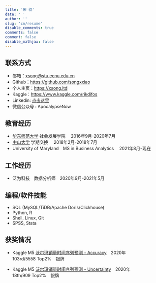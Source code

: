 ```yaml
---
title: '宋 骁'
date: ' '
author: ''
slug: 'cn/resume'
disable_comments: true
comments: false
comment: false
disable_mathjax: false
---
```


## 联系方式

+ 邮箱：<xsong@stu.ecnu.edu.cn>
+ Github：<https://github.com/songxxiao>
+ 个人主页：<https://xsong.ltd>
+ Kaggle：<https://www.kaggle.com/rikdifos>
+ Linkedin: [点击这里](<https://www.linkedin.com/in/xiaosongmalcolm/?locale=zh_CN>)
+ 微信公众号 : ApocalypseNow


## 教育经历

+ [华东师范大学](https://www.ecnu.edu.cn/)   社会发展学院 &emsp;2016年9月-2020年7月
+ [中山大学](http://www.sysu.edu.cn/2012/cn/index.htm)  学期交换 &emsp;2018年2月-2018年7月
+ University of Maryland&emsp;MS in Business Analytics &emsp;2021年8月-现在


## 工作经历

+ 泛为科技&emsp;数据分析师&emsp;2020年9月-2021年5月

## 编程/软件技能


+ SQL (MySQL/TiDB/Apache Doris/Clickhouse)
+ Python, R
+ Shell, Linux, Git
+ SPSS, Stata

## 获奖情况 

+ Kaggle M5 [沃尔玛销量时间序列预测 - Accuracy](https://www.kaggle.com/c/m5-forecasting-accuracy)&emsp;2020年  
103rd/5558 Top2%&emsp;银牌

+ Kaggle M5 [沃尔玛销量时间序列预测 - Uncertainty](https://www.kaggle.com/c/m5-forecasting-uncertainty)&emsp;2020年  
18th/909 Top2%&emsp;银牌

<!--
[English Version](/en/resume/)  
[PDF](/chnxsong.pdf)

+ 微信公众号：[ApocalypseNow](https://mp.weixin.qq.com/s/yyJ3l7RTImYTKDrIynwmPA)
 
### 相关课程

+ R语言数据分析
+ 算法与程序设计基础 (Python)
+ 回归分析与Stata应用
+ SPSS应用
+ 类别数据分析
+ 概率与统计导论
+ 社会模拟与[NetLogo](http://ccl.northwestern.edu/netlogo/)应用

+ 中南财经政法大学&emsp;数据分析实习&emsp;2020年2月-4月 
   使用Xgboost，Catboost，LightGBM等高性能算法对中文法律文本数据进行分类(multiclass)。对文本数据进行清洗，使用词频法构建特征矩阵，使用反向翻译法对训练数据进行扩增，并利用交叉验证训练模型(Sklearn)。最后，编写程序封装训练好的算法。


+ [艾瑞咨询](https://www.iresearch.com.cn/)&emsp;数据分析实习&emsp;2019年7月-10月 
   + 使用R、SPSS软件对汽车用户进行用户画像分析工作。使用主成分分析、聚类分析法对线下数据进行无监督学习，研究不同车系用户态度区分。对汽车生产商决策提供重要参考意见，最终使用Python将结果进行数据可视化描述
   + 使用MySQL数据库协助数据分析、清理
   + 使用Hive SQL访问数据库集群，并进行取数工作

### 培训经历

+ [狗熊会](http://www.xiong99.com.cn/about.php) 在线实习项目 &emsp;2019年5月&emsp;      
课程：[信用卡申请评分模型](https://mp.weixin.qq.com/s/bbxWicZfk5ZMl27LbI0E1Q)  
使用Python的`pandas`库进行数据清理、探索性数据分析和可视化。使用IV和WOE方法分析各个特征对于因变量的预测能力。使用Logistic回归、CART决策树、随机森林、KNN、GBDT、Xgboost等方法建立信用卡评分模型。使用`sklearn`库的交叉验证(Cross-Validation)的方法训练模型并调参，预测信用卡申请者拖欠账单的概率。最终形成完整的[数据分析报告](https://xsong.ltd/archives/pandas/scorecard)。

+ 北京大学-密歇根大学学院 暑期课程 &emsp;2018年8月  
课程：[因果推论方法的研究设计和敏感性分析](http://www.oir.pku.edu.cn/umich/jxsz1/nsqkczsjz2018.htm) (总成绩：94/100)

+ 上海大学  [第6届·应用社会科学研究方法研修班](http://caser.ust.hk/?act=course_main&id=16) &emsp;2017年7月  
课程：Stata与应用回归分析基础，类别数据分析

### 项目经历

+ 垃圾信息判别网页应用  
2020年    
本程序使用5567条英文短信数据作为训练集，训练了Logistic回归、朴素贝叶斯、决策树、随机森林、支持向量机等算法。训练好的模型被编写成基于R 语言的Shiny App。用户输入一段短信内容文本，并选择一个分类器，就能得到该文本的分类结果。考虑到用户的语言习惯，特别设置了中英双语界面的切换功能。
[在线app](https://xiaosong.shinyapps.io/spam_text/)
[源代码](https://github.com/songxxiao/txtnb)

### 科研经历

+ **机器学习在社会科学实证研究中的应用:以中国教育追踪调查数据为例**&emsp;2020年  
学士学位论文  ([PDF](/mlinss.pdf))  

+ **土地流转的福利效应与社会不平等:基于中国家庭追踪调查面板数据的分析**&emsp;2018年-2019年   
国家大学生创新训练项目&emsp;独立作者  
使用[中国家庭追踪调查(CFPS)](http://www.isss.pku.edu.cn/cfps/)数据，通过Stata和R进行数据清理和计量经济分析。使用无条件分位数回归和固定效应模型估计土地流转行为的福利效应和对社会不平等的影响。使用`ggplot2`软件包进行地理信息可视化。([PDF](/land.pdf))  
导师：[卿石松](https://faculty.ecnu.edu.cn/s/2136/main.jspy)


### 获奖情况 

+ 2020年 Kaggle M5 [沃尔玛销量时间序列预测 - Accuracy](https://www.kaggle.com/c/m5-forecasting-accuracy)  
103rd/5558 Top2%&emsp;银牌

+ 2020年 Kaggle M5 [沃尔玛销量时间序列预测 - Uncertainty](https://www.kaggle.com/c/m5-forecasting-uncertainty)  
18th/909 Top2%&emsp;银牌

+ 2019年 华东师范大学优秀学生三等奖学金
+ 2019年 华东师范大学第二十七届 **大夏杯** 大学生课外学术科技作品竞赛&emsp;三等奖  
+ 2019年 [第二届全国高校数据驱动创新研究大赛](http://opendata.pku.edu.cn/competition-2019.xhtml;jsessionid=200f6d0adbfa75292afed361235f)&emsp;优秀奖
+ 2018年 上海市 [第十二届本科生社会科学论坛](http://www.shupl.edu.cn/2018/1125/c1168a51557/page.htm)&emsp;特等奖
+ 2018年 华东师范大学第二十六届 **大夏杯** 大学生课外学术科技作品竞赛&emsp;二等奖  
+ 2018年 华东师范大学优秀学生二等奖学金
+ 2017年 华东师范大学优秀学生二等奖学金
+ 2017年 华东师范大学 智慧杯 哲学写作比赛&emsp;一等奖

### 会议报告

+ 2020年5月  机器学习在社会科学实证研究中的应用 华东师范大学社会发展学院学士学位论文答辩

+ 2018年7月 中国社会学年会 [大型学术调查反思与社会质量研究 论坛](http://css.cssn.cn/xsdt/zwdt/201805/t20180531_4323061.shtml) 南京大学    
论坛主持人：李炜

+ 2017年11月 中国社会学会 [社会分层与流动冬季论坛](http://sociology.cssn.cn/xstt/xhzywyh/201712/t20171220_3786193.shtml) 西安交通大学  
现场宣读  
论坛主持人：[吴愈晓](https://sociology.nju.edu.cn/99/2b/c17737a301355/page.htm)、[李煜](http://www.ssdpp.fudan.edu.cn/portal/f02f3f0f152247628e5e173df9bcecfd/orotsd.html)

&nbsp;   

+ [俺来也](http://www.anlaiye.com.cn/index.html) · [西游早餐](https://www.sohu.com/a/166510488_259362)&emsp;校园经理&emsp;2017年9月-2018年1月  
负责统筹华东师范大学区域西游早餐校园经理业务, 包括统筹配送，售后处理，商户联络，兼职配送员招募。在华东师范大学内招募约10 位校园兼职早餐配送员。完成每位配送员平均每月1000 订单的目标。

### 标准化成绩

+ 学术

  + **[GRE](https://www.ets.org/gre)** 
  
<center>  
 <table style="border-collapse:collapse;border-spacing:0;table-layout: fixed; width: 219px" class="tg"><colgroup><col style="width: 73px"><col style="width: 73px"><col style="width: 73px"></colgroup><tr><th style="font-family:Georgia, serif !important;;font-size:14px;font-weight:normal;padding:10px 5px;border-style:solid;border-width:1px;overflow:hidden;word-break:normal;border-color:inherit;text-align:center;vertical-align:middle">Verbal</th><th style="font-family:Georgia, serif !important;;font-size:14px;font-weight:normal;padding:10px 5px;border-style:solid;border-width:1px;overflow:hidden;word-break:normal;border-color:inherit;text-align:center;vertical-align:middle">Quantity</th><th style="font-family:Georgia, serif !important;;font-size:14px;font-weight:normal;padding:10px 5px;border-style:solid;border-width:1px;overflow:hidden;word-break:normal;border-color:inherit;text-align:center;vertical-align:middle">Writing</th></tr><tr><td style="font-family:Georgia, serif !important;;font-size:14px;padding:10px 5px;border-style:solid;border-width:1px;overflow:hidden;word-break:normal;border-color:inherit;text-align:center;vertical-align:middle">154</td><td style="font-family:Georgia, serif !important;;font-size:14px;padding:10px 5px;border-style:solid;border-width:1px;overflow:hidden;word-break:normal;border-color:inherit;text-align:center;vertical-align:middle">167</td><td style="font-family:Georgia, serif !important;;font-size:14px;padding:10px 5px;border-style:solid;border-width:1px;overflow:hidden;word-break:normal;border-color:inherit;text-align:center;vertical-align:middle">3.5</td></tr></table>
</center>  

+ 英语

  + **[托福](https://www.ets.org/toefl)**&emsp;103  
<center>  
<table style="border-collapse:collapse;border-spacing:0;table-layout: fixed; width: 292px" class="tg"><colgroup><col style="width: 73px"><col style="width: 73px"><col style="width: 73px"><col style="width: 73px"></colgroup><tr><th style="font-family:Georgia, serif !important;;font-size:14px;font-weight:normal;padding:10px 5px;border-style:solid;border-width:1px;overflow:hidden;word-break:normal;border-color:black;text-align:center;vertical-align:middle">Reading</th><th style="font-family:Georgia, serif !important;;font-size:14px;font-weight:normal;padding:10px 5px;border-style:solid;border-width:1px;overflow:hidden;word-break:normal;border-color:black;text-align:center;vertical-align:middle">Listening</th><th style="font-family:Georgia, serif !important;;font-size:14px;font-weight:normal;padding:10px 5px;border-style:solid;border-width:1px;overflow:hidden;word-break:normal;border-color:black;text-align:center;vertical-align:middle">Speaking</th><th style="font-family:Georgia, serif !important;;font-size:14px;font-weight:normal;padding:10px 5px;border-style:solid;border-width:1px;overflow:hidden;word-break:normal;border-color:black;text-align:center;vertical-align:top">Writing</th></tr><tr><td style="font-family:Georgia, serif !important;;font-size:14px;padding:10px 5px;border-style:solid;border-width:1px;overflow:hidden;word-break:normal;border-color:black;text-align:center;vertical-align:middle">29</td><td style="font-family:Georgia, serif !important;;font-size:14px;padding:10px 5px;border-style:solid;border-width:1px;overflow:hidden;word-break:normal;border-color:black;text-align:center;vertical-align:middle">27</td><td style="font-family:Georgia, serif !important;;font-size:14px;padding:10px 5px;border-style:solid;border-width:1px;overflow:hidden;word-break:normal;border-color:black;text-align:center;vertical-align:middle">21</td><td style="font-family:Georgia, serif !important;;font-size:14px;padding:10px 5px;border-style:solid;border-width:1px;overflow:hidden;word-break:normal;border-color:black;text-align:center;vertical-align:top">26</td></tr></table>
</center>

  + **[大学6级](http://cet.neea.edu.cn/)**&emsp;549
  + **[大学4级](http://cet.neea.edu.cn/)**&emsp;614 
### 其他经历

+ 2019 华东师范大学 助教 
回归分析与Stata应用(教师：[卿石松](https://faculty.ecnu.edu.cn/s/2136/main.jspy)副教授)
-->
